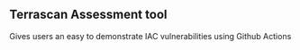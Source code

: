 ## Terrascan Assessment tool

Gives users an easy to demonstrate IAC vulnerabilities using Github Actions
